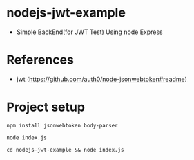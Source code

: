 # nodejs-jwt-example
 - Simple BackEnd(for JWT Test) Using node Express

# References
 - jwt (https://github.com/auth0/node-jsonwebtoken#readme)

# Project setup
```
npm install jsonwebtoken body-parser
```
```
node index.js
```
```
cd nodejs-jwt-example && node index.js
```